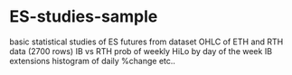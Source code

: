# ES-studies-sample
basic statistical studies of ES futures from dataset OHLC of ETH and RTH data (2700 rows)
IB vs RTH
prob of weekly HiLo by day of the week
IB extensions
histogram of daily %change
etc..

